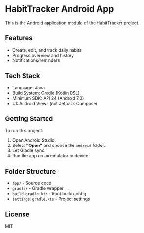 # HabitTracker Android App

This is the Android application module of the HabitTracker project.

## Features

- Create, edit, and track daily habits
- Progress overview and history
- Notifications/reminders

## Tech Stack

- Language: Java
- Build System: Gradle (Kotlin DSL)
- Minimum SDK: API 24 (Android 7.0)
- UI: Android Views (not Jetpack Compose)

## Getting Started

To run this project:

1. Open Android Studio.
2. Select **"Open"** and choose the `android` folder.
3. Let Gradle sync.
4. Run the app on an emulator or device.

## Folder Structure

- `app/` - Source code
- `gradle/` - Gradle wrapper
- `build.gradle.kts` - Root build config
- `settings.gradle.kts` - Project settings

## License

MIT

